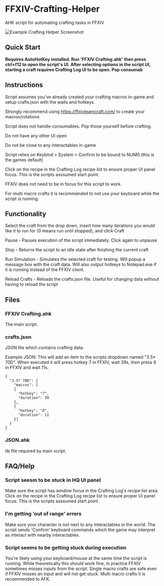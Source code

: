 # FFXIV-Crafting-Helper
AHK script for automating crafting tasks in FFXIV

![Example Crafting Helper Screenshot](https://user-images.githubusercontent.com/2283362/143943992-7d27c13d-18df-478e-bdbc-7dd46c828ddf.jpg)

## Quick Start
**Requires AutoHotKey installed. Run 'FFXIV Crafting.ahk' then press ctrl+f12 to open the script's UI. After selecting options in the script UI, starting a craft requires Crafting Log UI to be open. Pop consumab**

## Instructions
Script assumes you've already created your crafting macros in-game and setup crafts.json with the waits and hotkeys.

Strongly recommend using https://ffxivteamcraft.com/ to create your macros/rotations

Script does not handle consumables. Pop those yourself before crafting.

Do not have any other UI open

Do not be close to any interactables in-game

Script relies on Keybind > System > Confirm to be bound to NUM0 (this is the games default)

Click on the recipe in the Crafting Log recipe list to ensure proper UI panel focus. This is the scripts asssumed start point.

FFXIV does not need to be in focus for this script to work.

For multi macro crafts it is recommended to not use your keyboard while the script is running.

## Functionality
Select the craft from the drop down, insert how many iterations you would like it to run for (0 means run until stopped), and click Craft

Pause - Pauses execution of the script immediately. Click again to unpause

Stop - Returns the script to an idle state after finishing the current craft

Run Simulation - Simulates the selected craft for testing. Will popup a message box with the craft data. Will also output hotkeys to Notepad.exe if it is running instead of the FFXIV client.

Reload Crafts - Reloads the crafts.json file. Useful for changing data without having to reload the script

## Files
### FFXIV Crafting.ahk
The main script.

### crafts.json
JSON file which contains crafting data.

Example JSON:
This will add an item to the scripts dropdown named "3.5* 70D". When executed it will press hotkey 7 in FFXIV, wait 39s, then press 8 in FFXIV and wait 11s.
```
{
  "3.5* 70D": {
    "macros": [
    {
      "hotkey": "7",
      "duration": 39
    },
    {
      "hotkey": "8",
      "duration": 11
    }]
  }
}
```

### JSON.ahk
lib file required by main script.

## FAQ/Help
### Script seesm to be stuck in HQ UI panel
Make sure the script has window focus in the Crafting Log's recipe list area. Click on the recipe in the Crafting Log recipe list to ensure proper UI panel focus. This is the scripts asssumed start point.

### I'm getting 'out of range' errors
Make sure your character is not next to any interactables in the world. The script sends 'Confirm' keyboard commands which the game may interpret as interact with nearby interactables.

### Script seems to be getting stuck during execution
You're likely using your keyboard/mouse at the same time the script is running. While theoretically this should work fine, in practice FFXIV sometimes misses inputs from the script. Single macro crafts are safe even if FFXIV misses an input and will not get stuck. Multi macro crafts it is recommended to AFK.
